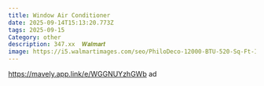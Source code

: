 ```yaml
---
title: Window Air Conditioner
date: 2025-09-14T15:13:20.773Z
tags: 2025-09-15
Category: other
description: 347.xx  𝑾𝒂𝒍𝒎𝒂𝒓𝒕
image: https://i5.walmartimages.com/seo/PhiloDeco-12000-BTU-520-Sq-Ft-Inverter-Window-Air-Conditioner-Wifi-ENERGY-STAR-Window-Air-Conditioner-Remote-Control-Ultra-Quiet-Easy-Installation-EC_6759f7e6-6998-4fd8-9aa5-937856287f25.de6c201223e6ee184d21a7c574d756f3.jpeg?odnHeight=573&odnWidth=573&odnBg=FFFFFF
---
```

https://mavely.app.link/e/WGGNUYzhGWb    ad